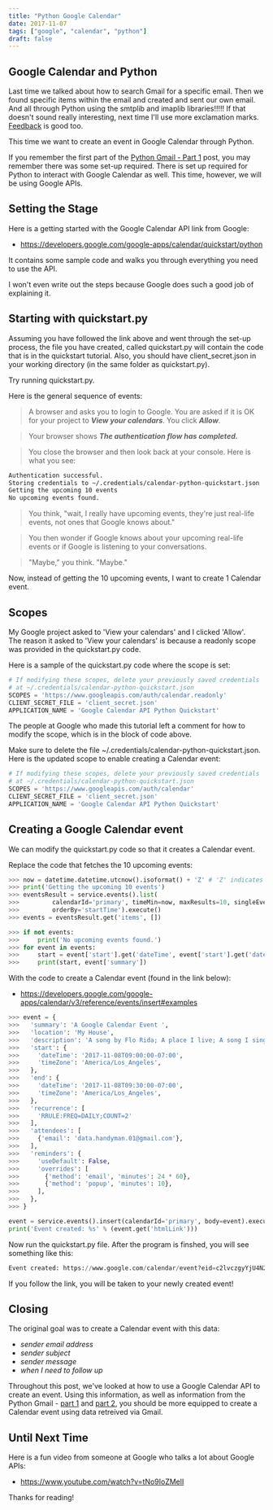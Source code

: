 ```yaml
---
title: "Python Google Calendar"
date: 2017-11-07
tags: ["google", "calendar", "python"]
draft: false
---
```


## Google Calendar and Python

Last time we talked about how to search Gmail for a specific email.  Then we found
specific items within the email and created and sent our own email.  And all through
Python using the smtplib and imaplib libraries!!!!!  If that doesn't sound really
interesting, next time I'll use more exclamation marks.  [Feedback](/contact/) is
good too.

This time we want to create an event in Google Calendar through Python.

If you remember the first part of the [Python Gmail - Part 1](/post/python-gmail1/)
post, you may remember there was some set-up required.  There is set up required
for Python to interact with Google Calendar as well.  This time, however,
 we will be using Google APIs.

## Setting the Stage

Here is a getting started with the Google Calendar API link from Google:

* https://developers.google.com/google-apps/calendar/quickstart/python

It contains some sample code and walks you through everything you need to use
the API.

I won't even write out the steps because Google does such a good job of
explaining it.  

## Starting with quickstart.py

Assuming you have followed the link above and went through the set-up process,
the file you have created, called quickstart.py will contain the code that
is in the quickstart tutorial.  Also, you should have client_secret.json in
your working directory (in the same folder as quickstart.py).

Try running quickstart.py.  

Here is the general sequence of events:

> A browser and asks you to login to Google.  You are asked if it is OK for your
project to ***View your calendars***.  You click ***Allow***.

> Your browser shows ***The authentication flow has completed.***  

> You close the browser and then look back at your console.  Here is
what you see:

```bash
Authentication successful.
Storing credentials to ~/.credentials/calendar-python-quickstart.json
Getting the upcoming 10 events
No upcoming events found.
```
> You think, "wait, I really have upcoming events, they're just real-life events,
not ones that Google knows about."  

> You then wonder if Google knows about your
upcoming real-life events or if Google is listening to your conversations.  

> "Maybe," you think.  "Maybe."

Now, instead of getting the 10 upcoming events, I want to create 1 Calendar event.

## Scopes

My Google project asked to 'View your calendars' and I clicked 'Allow'.  
The reason it asked to 'View your calendars' is because a readonly scope was
provided in the quickstart.py code.

Here is a sample of the quickstart.py code where the scope is set:

```python
# If modifying these scopes, delete your previously saved credentials
# at ~/.credentials/calendar-python-quickstart.json
SCOPES = 'https://www.googleapis.com/auth/calendar.readonly'
CLIENT_SECRET_FILE = 'client_secret.json'
APPLICATION_NAME = 'Google Calendar API Python Quickstart'
```

The people at Google who made this tutorial left a comment for how to modify
the scope, which is in the block of code above.

Make sure to delete the file ~/.credentials/calendar-python-quickstart.json.  Here
is the updated scope to enable creating a Calendar event:

```python
# If modifying these scopes, delete your previously saved credentials
# at ~/.credentials/calendar-python-quickstart.json
SCOPES = 'https://www.googleapis.com/auth/calendar'
CLIENT_SECRET_FILE = 'client_secret.json'
APPLICATION_NAME = 'Google Calendar API Python Quickstart'
```

## Creating a Google Calendar event

We can modify the quickstart.py code so that it creates a Calendar event.

Replace the code that fetches the 10 upcoming events:

```python
>>> now = datetime.datetime.utcnow().isoformat() + 'Z' # 'Z' indicates UTC time
>>> print('Getting the upcoming 10 events')
>>> eventsResult = service.events().list(
>>>         calendarId='primary', timeMin=now, maxResults=10, singleEvents=True,
>>>         orderBy='startTime').execute()
>>> events = eventsResult.get('items', [])

>>> if not events:
>>>     print('No upcoming events found.')
>>> for event in events:
>>>     start = event['start'].get('dateTime', event['start'].get('date'))
>>>     print(start, event['summary'])
```

With the code to create a Calendar event (found in the link below):

* https://developers.google.com/google-apps/calendar/v3/reference/events/insert#examples

```python
>>> event = {
>>>   'summary': 'A Google Calendar Event ',
>>>   'location': 'My House',
>>>   'description': 'A song by Flo Rida; A place I live; A song I sing at a place I live.',
>>>   'start': {
>>>     'dateTime': '2017-11-08T09:00:00-07:00',
>>>     'timeZone': 'America/Los_Angeles',
>>>   },
>>>   'end': {
>>>     'dateTime': '2017-11-08T09:30:00-07:00',
>>>     'timeZone': 'America/Los_Angeles',
>>>   },
>>>   'recurrence': [
>>>     'RRULE:FREQ=DAILY;COUNT=2'
>>>   ],
>>>   'attendees': [
>>>     {'email': 'data.handyman.01@gmail.com'},
>>>   ],
>>>   'reminders': {
>>>     'useDefault': False,
>>>     'overrides': [
>>>       {'method': 'email', 'minutes': 24 * 60},
>>>       {'method': 'popup', 'minutes': 10},
>>>     ],
>>>   },
>>> }

event = service.events().insert(calendarId='primary', body=event).execute()
print('Event created: %s' % (event.get('htmlLink')))
```

Now run the quickstart.py file.  After the program is finshed, you will see
something like this:
```python
Event created: https://www.google.com/calendar/event?eid=c2lvczgyYjU4N29qaWF1YW9zdW41Z21jdTBfMjAxNzExMDhUMTYwMDAwWiBkYXRhLmhhbmR5bWFuLjAxQG0
```

If you follow the link, you will be taken to your newly created event!

## Closing

The original goal was to create a Calendar event with this data:

* *sender email address*
* *sender subject*
* *sender message*
* *when I need to follow up*

Throughout this post, we've looked at how to use a Google Calendar API to
create an event.  Using this information, as well as information from the
Python Gmail - [part 1](/post/python-gmail1/) and [part 2](/post/python-gmail2/),
you should be more equipped to create a Calendar event using data
retreived via Gmail.

## Until Next Time

Here is a fun video from someone at Google who talks a lot about Google APIs:

* https://www.youtube.com/watch?v=tNo9IoZMelI

Thanks for reading!
